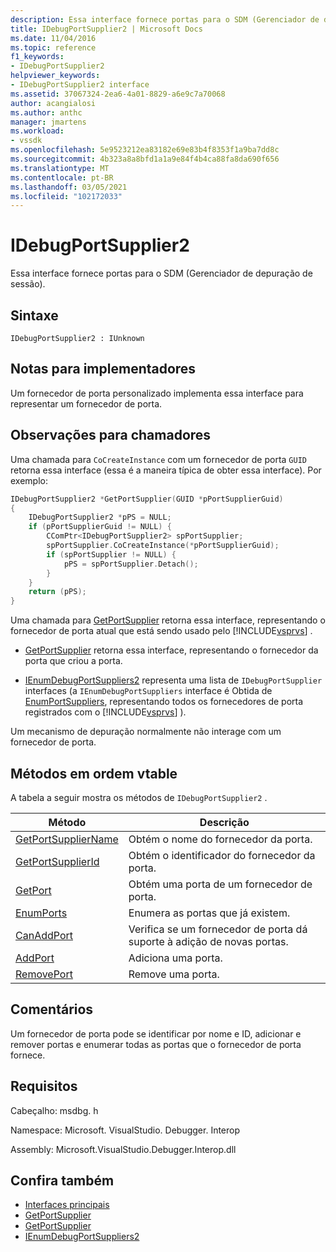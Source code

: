 ```yaml
---
description: Essa interface fornece portas para o SDM (Gerenciador de depuração de sessão).
title: IDebugPortSupplier2 | Microsoft Docs
ms.date: 11/04/2016
ms.topic: reference
f1_keywords:
- IDebugPortSupplier2
helpviewer_keywords:
- IDebugPortSupplier2 interface
ms.assetid: 37067324-2ea6-4a01-8829-a6e9c7a70068
author: acangialosi
ms.author: anthc
manager: jmartens
ms.workload:
- vssdk
ms.openlocfilehash: 5e9523212ea83182e69e83b4f8353f1a9ba7dd8c
ms.sourcegitcommit: 4b323a8a8bfd1a1a9e84f4b4ca88fa8da690f656
ms.translationtype: MT
ms.contentlocale: pt-BR
ms.lasthandoff: 03/05/2021
ms.locfileid: "102172033"
---
```

# <a name="idebugportsupplier2"></a>IDebugPortSupplier2
Essa interface fornece portas para o SDM (Gerenciador de depuração de sessão).

## <a name="syntax"></a>Sintaxe

```
IDebugPortSupplier2 : IUnknown
```

## <a name="notes-for-implementers"></a>Notas para implementadores
Um fornecedor de porta personalizado implementa essa interface para representar um fornecedor de porta.

## <a name="notes-for-callers"></a>Observações para chamadores
Uma chamada para `CoCreateInstance` com um fornecedor de porta `GUID` retorna essa interface (essa é a maneira típica de obter essa interface). Por exemplo: 

```cpp
IDebugPortSupplier2 *GetPortSupplier(GUID *pPortSupplierGuid)
{
    IDebugPortSupplier2 *pPS = NULL;
    if (pPortSupplierGuid != NULL) {
        CComPtr<IDebugPortSupplier2> spPortSupplier;
        spPortSupplier.CoCreateInstance(*pPortSupplierGuid);
        if (spPortSupplier != NULL) {
            pPS = spPortSupplier.Detach();
        }
    }
    return (pPS);
}
```

Uma chamada para [GetPortSupplier](../../../extensibility/debugger/reference/idebugcoreserver2-getportsupplier.md) retorna essa interface, representando o fornecedor de porta atual que está sendo usado pelo [!INCLUDE[vsprvs](../../../code-quality/includes/vsprvs_md.md)] .

- [GetPortSupplier](../../../extensibility/debugger/reference/idebugport2-getportsupplier.md) retorna essa interface, representando o fornecedor da porta que criou a porta.

- [IEnumDebugPortSuppliers2](../../../extensibility/debugger/reference/ienumdebugportsuppliers2.md) representa uma lista de `IDebugPortSupplier` interfaces (a `IEnumDebugPortSuppliers` interface é Obtida de [EnumPortSuppliers](../../../extensibility/debugger/reference/idebugcoreserver2-enumportsuppliers.md), representando todos os fornecedores de porta registrados com o [!INCLUDE[vsprvs](../../../code-quality/includes/vsprvs_md.md)] ).

Um mecanismo de depuração normalmente não interage com um fornecedor de porta.

## <a name="methods-in-vtable-order"></a>Métodos em ordem vtable
A tabela a seguir mostra os métodos de `IDebugPortSupplier2` .

|Método|Descrição|
|------------|-----------------|
|[GetPortSupplierName](../../../extensibility/debugger/reference/idebugportsupplier2-getportsuppliername.md)|Obtém o nome do fornecedor da porta.|
|[GetPortSupplierId](../../../extensibility/debugger/reference/idebugportsupplier2-getportsupplierid.md)|Obtém o identificador do fornecedor da porta.|
|[GetPort](../../../extensibility/debugger/reference/idebugportsupplier2-getport.md)|Obtém uma porta de um fornecedor de porta.|
|[EnumPorts](../../../extensibility/debugger/reference/idebugportsupplier2-enumports.md)|Enumera as portas que já existem.|
|[CanAddPort](../../../extensibility/debugger/reference/idebugportsupplier2-canaddport.md)|Verifica se um fornecedor de porta dá suporte à adição de novas portas.|
|[AddPort](../../../extensibility/debugger/reference/idebugportsupplier2-addport.md)|Adiciona uma porta.|
|[RemovePort](../../../extensibility/debugger/reference/idebugportsupplier2-removeport.md)|Remove uma porta.|

## <a name="remarks"></a>Comentários
Um fornecedor de porta pode se identificar por nome e ID, adicionar e remover portas e enumerar todas as portas que o fornecedor de porta fornece.

## <a name="requirements"></a>Requisitos
Cabeçalho: msdbg. h

Namespace: Microsoft. VisualStudio. Debugger. Interop

Assembly: Microsoft.VisualStudio.Debugger.Interop.dll

## <a name="see-also"></a>Confira também
- [Interfaces principais](../../../extensibility/debugger/reference/core-interfaces.md)
- [GetPortSupplier](../../../extensibility/debugger/reference/idebugport2-getportsupplier.md)
- [GetPortSupplier](../../../extensibility/debugger/reference/idebugcoreserver2-getportsupplier.md)
- [IEnumDebugPortSuppliers2](../../../extensibility/debugger/reference/ienumdebugportsuppliers2.md)
